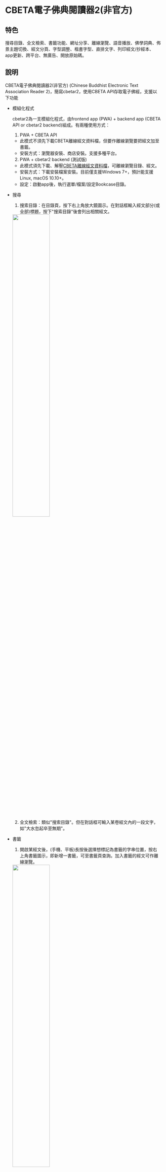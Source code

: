 # CBETA電子佛典閱讀器2(非官方)

## <a id='feature'>特色</a>

搜尋目錄、全文檢索、書籤功能、網址分享、離線瀏覽、語音播放、佛學詞典、佈景主題切換、經文分頁、字型調整、楷書字型、直排文字、列印經文/抄經本、app更新、跨平台、無廣告、開放原始碼。

## 說明

CBETA電子佛典閱讀器2(非官方) (Chinese Buddhist Electronic Text Association Reader 2)，簡寫cbetar2，使用CBETA API存取電子佛經，支援以下功能


* <a id='modular'>模組化程式</a>

  cbetar2為一支模組化程式，由frontend app (PWA) + backend app (CBETA API or cbetar2 backend)組成。有兩種使用方式：

  1. PWA + CBETA API
    * 此模式不須先下載CBETA離線經文資料檔，但要作離線瀏覽要把經文加至書籤。
    * 安裝方式：瀏覽器安裝、商店安裝。支援多種平台。
  2. PWA + cbetar2 backend (測試版)
    * 此模式須先下載、解壓<a href='http://www.cbeta.org/download/cbreader.htm'>CBETA離線經文資料檔</a>，可離線瀏覽目錄、經文。
    * 安裝方式：下載安裝檔案安裝。目前僅支援Windows 7+，預計能支援Linux, macOS 10.10+。
    * 設定：啟動app後，執行選單/檔案/設定Bookcase目錄。

* <a id='search'>搜尋</a>
  1. 搜索目錄：在目錄頁，按下右上角放大鏡圖示。在對話框輸入經文部分(或全部)標題，按下"搜索目錄"後會列出相關經文。

  <img src='https://github.com/MrMYHuang/cbetar2/raw/master/docs/images/Search.png' width='50%' />

  2. 全文檢索：類似"搜索目錄"。但在對話框可輸入某卷經文內的一段文字，如"大水忽起卒至無期"。
* <a id='bookmark'>書籤</a>
  1. 開啟某經文後，(手機、平板)長按後選擇想標記為書籤的字串位置，按右上角書籤圖示，即新增一書籤，可至書籤頁查詢。加入書籤的經文可作離線瀏覽。

  <img src='https://github.com/MrMYHuang/cbetar2/raw/master/docs/images/Bookmark.png' width='50%' />

  2. 刪除：至書籤頁，左滑項目即出現刪除鈕，再點擊。
* <a id='shareAppLink'>網址分享</a>
  1. 用瀏覽器開啟此app並開啟某卷經文後，可複製其網址分享給別人開啟。
  2. 也可以使用瀏覽器內建書籤功能儲存經文網址。與app書籤功能相比，可以依個人使習慣作選擇。
  3. App內建"分享此頁"功能，可複製以下連結至作業系統剪貼簿或產生QR code，可分享給其他人：目錄、經、卷、目錄搜尋、全文檢索搜尋、詞典搜尋、app主頁
  4. 分享網址可帶上部分app設定參數。

  <img src='https://github.com/MrMYHuang/cbetar2/raw/master/docs/images/ShareAppUrlWithSettings.png' width='50%' />
  
  5. 經文文字連結功能：選取經文一段文字後、執行"分享此頁"功能，所產生的app連結開啟後會自動跳至選取文字頁面並標示選取文字。
  6. 文章引用：選取經文一段文字後、執行"文章引用"功能，引用文字即複製至作業系統剪貼簿。引用格式基於CBETA Online，例如："《長阿含經》卷1：「長阿含經」(CBETA, T01, no. 1, p. 1a02)"
* 離線瀏覽
  1. 書籤頁包含的"經"或"卷"書籤都具有離線瀏覽的功能，並用圖示標示。
  2. 設定頁的"更新離線經文檔"按鈕用途為：當CBETA每季更新經文後，離線經文檔不會自動更新，必須手動執行此功能更新所有離線檔。
* <a id='text2speech'>語音播放</a>
  1. 使用電腦語音合成技術 - text to speech，作唸經文功能，即所謂的"有聲書"。(注意，當代電腦語音合成技術與"真人發音"仍有落差。因此聽到的經文發音偶爾不正確是正常現象。)
  2. 播放步驟：開啟經文，按下右上方音符鈕，即可播放（如擷圖所示）

  <img src='https://github.com/MrMYHuang/cbetar2/raw/master/docs/images/PlaySpeech.png' width='70%' />

  3. 單頁模式下指定位置播放：選取部分經文，按下播放鍵，即會從選取處開始播放至經文結尾。
  4. 分頁模式下指定頁數播放：切換至特定頁數，按下播放鍵，即會從該頁開始播放。一頁播完會自動跳下一頁，至經文結尾。
  5. 循環播放：可選擇循環播放的啟始與結束文字，即會自動重複播放，直到按下暫停播放鈕。用途：作唸佛機用。

  <img src='https://github.com/MrMYHuang/cbetar2/raw/master/docs/images/Text2SpeechRepeat.png' width='70%' />

  6. 合成語音切換：可切換中國大陸腔、台灣腔、廣東腔，尚不支援Android, Linux。Windows 10使用者，請先至OS設定安裝各種語音檔，如圖所示：

  <img src='https://github.com/MrMYHuang/cbetar2/raw/master/docs/images/InstalledVoicesWin10.png' width='70%' />

* <a id='dictionary'>佛學詞典(線上查詢)</a>
  1. 整合"DILA 佛學術語字辭典"，可在"佛學詞典"分頁查詢佛學字詞。

  <img src='https://github.com/MrMYHuang/cbetar2/raw/master/docs/images/LookupDictionary.png' width='50%' />

  2. 也可以從查詢的結果選取文字，再執行查詢詞典功能。
  3. 也可以在經文頁選取文字後，執行查詢詞典功能。

* <a>萌典字典(線上查詢)</a>
  1. 整合"萌典"字典，可在"佛學詞典"分頁切換至"萌典字典"，可查詢單字，包括注音、解釋。
  2. 也可以從查詢的結果選取文字，再執行查詢字典功能。
  3. 也可以在經文頁選取文字後，執行查詢字典功能。

* 佈景主題切換
  1. 支援多種佈景主題。
  
  <img src='https://github.com/MrMYHuang/cbetar2/raw/master/docs/images/theme0.png' width='30%' />
  <img src='https://github.com/MrMYHuang/cbetar2/raw/master/docs/images/theme1.png' width='30%' />
  <img src='https://github.com/MrMYHuang/cbetar2/raw/master/docs/images/theme2.png' width='30%' />

* 經文分頁
  1. 經文可調整成單頁或分頁模式。單頁模式，使用滑動方式閱讀經文。分頁模式，可使用鍵盤方向鍵或螢幕方向鍵切換經文頁。
* 字型調整
  1. 考量視力不佳的同修，提供最大64px的經文字型設定。若有需要更大字型，請E-mail或GitHub聯絡開發者新增。
  2. 支援全字庫楷書字型。
* 直排文字
  1. 傳統中文書的直排文字、由右至左排版。
* <a id='shortcuts'>App捷徑</a>
  1. Windows, Android的Chrome(建議最新版)使用者，滑鼠右鍵或長按app圖示，可存取app功能捷徑，目前有：(開啟)第1書籤、佛學詞典、萌典字典。
  2. 不支援由Microsoft Store或Google Play Store下載的PWA!
  3. 若由舊版app升級至 >= 4.3.0版，要作一次移除app(但可不刪app資料)，再重新安裝，此app捷徑選單才會出現。

  <img src='https://github.com/MrMYHuang/cbetar2/raw/master/docs/images/AppShortcuts.png' width='50%' />

* <a id='print'>列印經文</a>
  1. 經文頁右上三點按鈕點開，按下列印按鈕，即會跳出列印對話框。
  2. 應用：可選擇印紙本或PDF檔。
  3. 調整：可至設定頁調整字型大小、橫/直排文字、黑體/楷書體，再作列印。
  4. 設定頁可設定"經文列印樣式"，目前支援"白底黑字"、"抄經本"。
  5. 已在Chrome 87, Edge Chrome 87測過可用。Safari不支援!

  <img src='https://github.com/MrMYHuang/cbetar2/raw/master/docs/images/PrintManuscript.png' width='90%' />

* App設定匯出/匯入
  1. 此功能位於設定頁。
  2. 匯出app設定，同時也會匯出書籤資訊，可作備分。
  3. 匯入設定後，會重新下載離線經文檔。

* App更新

  此app不定期發佈更新，包含新功能或bug修正。注意!App檔案更新後，要關閉、重啟1次app或所有瀏覧器app分頁才會載入新版程式。目前支援2種更新方式:

  1. App啟動: app啟動後，會自動檢查一次有無新版。
  2. 手動: 至設定頁，按"電子佛典app版本"文字。

* <a id='report'>App異常回報</a>

  App設定頁的異常回報鈕使用方法為：執行會造成app異常的步驟後，再至設定頁按下異常回報鈕，即會自動產生一封E-mail，包含異常的記錄，發送此E-mail給我們即可。

程式碼為開放(MIT License)，可自由下載修改、重新發佈。

## 支援平台
已在這些環境作過安裝、測試:
* Windows 10 + Edge Chrome
* Android 9 + Chrome
* macOS 11 + Edge Chrome
* iPad 7 + Safari
* iPhone 8 (模擬器) + Safari
* Debian Linux 10 + Chrome

非上述環境仍可嘗試使用此app。若有<a href='#knownIssues'>已知問題</a>未描述的問題，可用<a href='#report'>異常回報</a>功能。

建議OS與Chrome、Safari保持在最新版，以取得最佳app體驗。

## <a id='install'>安裝</a>

此app有3種取得、安裝方式：

  1. Chrome、Safari網頁瀏覽器。
  2. App商店。
  3. 下載安裝檔。

建議採用第1種用瀏覽器安裝，以取得最完整的app功能體驗。3種安裝方法如下。

### <a id='web-app'>從瀏覽器開啟/安裝</a>
請用Chrome (Windows, macOS, Linux, Android作業系統使用者)、Safari (iOS (iPhone, iPad)使用者)瀏覽器開啟以下網址：

https://MrMYHuang.github.io

或：

<a href='https://MrMYHuang.github.io' target='_blank'>
<img width="auto" height='60px' src='https://user-images.githubusercontent.com/9122190/28998409-c5bf7362-7a00-11e7-9b63-db56694522e7.png'/>
</a>

此progressive web app (PWA)，可不安裝直接在網頁瀏覽器執行，或安裝至手機、平板、筆電、桌機。建議安裝，以避免瀏覽器定期清除快取，導致書籤資料不見！

#### Windows, macOS, Linux, Android - 使用Chrome安裝
使用Chrome瀏覧器（建議最新版）開啟上述PWA網址後，網址列會出現一個加號，如圖所示：
<img src='https://github.com/MrMYHuang/cbetar2/raw/master/docs/images/ChromeInstall.png' width='50%' />

點擊它，以完成安裝。安裝完後會在桌面出現"電子佛典"app圖示。

#### iOS - 使用Safari安裝
1. 使用Safari開啟web app網址，再點擊下方中間的"分享"圖示：

<img src='https://github.com/MrMYHuang/cbetar2/raw/master/docs/images/Safari/OpenAppUrl.png' width='50%' />

1. 滑動頁面至下方，點選"加入主畫面"(Add to Home Screen)：

<img src='https://github.com/MrMYHuang/cbetar2/raw/master/docs/images/Safari/AddToHomeScreen.png' width='50%' />

1. 點擊"新增"(Add)：

<img src='https://github.com/MrMYHuang/cbetar2/raw/master/docs/images/Safari/AddToHomeScreen2.png' width='50%' />

4. App安裝完，出現在主畫面的圖示：

<img src='https://github.com/MrMYHuang/cbetar2/raw/master/docs/images/Safari/AppIcon.png' width='50%' />

### <a id='storeApp'>從App商店安裝</a>

#### Android - 使用Google Play Store
<a href='https://play.google.com/store/apps/details?id=io.github.mrmyhuang.cbetar2' target='_blank'>
<img width="auto" height='60px' alt='Google Play立即下載' src='https://github.com/MrMYHuang/cbetar2/raw/master/docs/images/zh-tw_badge_web_generic.png'/>
</a>

(註：此種安裝渠道尚不支援"App捷徑"功能！)

#### iOS 14.0+ (iPhone), iPadOS 14.0+ (iPad) - 使用App Store
<a href='https://apps.apple.com/app/id1546347689' target='_blank'>
<img width="auto" height='60px' src='https://github.com/MrMYHuang/cbetar2/raw/master/docs/images/Download_on_the_App_Store_Badge_CNTC_RGB_blk_100217.svg'/>
</a>

#### macOS 10.10+ - 使用App Store
<a href='https://apps.apple.com/app/id1546347689' target='_blank'>
<img width="auto" height='60px' src='https://github.com/MrMYHuang/cbetar2/raw/master/docs/images/Download_on_the_Mac_App_Store_Badge_CNTC_RGB_blk_100217.svg'/>
</a>

#### Windows 10 - 使用Microsoft Store
<a href='//www.microsoft.com/store/apps/9P6TDQX46JJL' target='_blank'>
<img width="auto" height='60px' src='https://developer.microsoft.com/store/badges/images/Chinese-Traditional_get-it-from-MS.png' alt='Chinese Traditional badge'/>
</a>

(註：此種安裝渠道尚不支援"App捷徑"功能！)
#### Linux - 使用Snap Store
<a href='https://snapcraft.io/cbetar2' target='_blank'>
<img width="auto" height='60px' src='https://github.com/MrMYHuang/cbetar2/raw/master/docs/images/[TW]-snap-store-black@2x.png' />
</a>

### 下載安裝檔
請至此頁面下載最新版安裝檔：
https://github.com/MrMYHuang/cbetar2/releases

支援的64-bit作業系統如下：

  1. Android(中國大陸使用者也能安裝)
  2. Linux DEB (Debian, Ubuntu, ...)
  3. Linux RPM (Fedora, ...)
  4. Windows 7+
  5. macOS 10.10+

## TODO
1. 離線版app未完成或不支援功能：
  1. 搜尋目錄
  2. 全文搜索
  3. 查字典
  4. 查詞典
  5. 引用文章(未完成)
  6. 經文顯示格式
  7. 初次啟動app仍須網路連線(自動下載前端app)。
  8. 部分典籍無法開啟，如《ZW0001-103 藏外佛教文獻》。(未完成)

## <a id='knownIssues'>已知問題</a>
1. iOS Safari在單頁模式下，捲軸無法顯示。
2. 目前多數Chrome無法暫停合成語音播放，因此此app目前經文語音播放功能不支援暫停，只支援停止。
3. 語音播放速度受限不同引擎、語音限制，可能無法達到指定速度。
4. "避免螢幕自動鎖定"功能僅限部分較新Chrome瀏覽器才支援。
5. iOS Safari 13.4以上才支援"分享此頁"功能。
6. iOS上，經文頁"搜尋文字"視窗中，按下搜尋鈕後，要再點擊一次向前搜尋鈕，被搜尋文字才開始會上色。
7. iOS不支援app捷徑。
8. Safari不支援列印直排經文。( https://bugs.webkit.org/show_bug.cgi?id=220043 )
9. iOS Safari選擇文字後，仍會閃爍彈出式選單才消失。
10. 合成語音選項濾掉非離線語音，以避開非離線語音單次播放最長字串過小的問題。
11. 合成語音選項在Android Chrome無效。( https://stackoverflow.com/a/61366224/631869 )

## <a id='history'>版本歷史</a>
* PWA 4.21.0, Backend 11.0.0:
  * [調整] Electron app更名為Backend app。
  * [新增] Backend app支援使用CBETA離線經文資料檔。
* PWA 4.20.1:
  * [修正] Chrome for macOS與Linux顯示黑體字的問題。
* PWA 4.20.0:
  * [新增] 經文頁"循環播放"功能。
* PWA 4.19.4:
  * [改善] 單頁模式經文在桌機上捲動的效能。
* PWA 4.19.3:
  * [修正] 一卷經有多個書籤，刪除其中一個，會造成該卷經無法離線瀏覽的問題。
* PWA 4.19.2:
  * [修正] 分頁模式下經文語音播放，若單頁字數多於某數字，多的部分不會播放而直接跳至下一頁的問題。
  * [修正] 合成語音選項濾掉非離線語音。
* PWA 4.19.0:
  * [新增] 設定頁支援合成語音選項。
* PWA 4.18.5:
  * [調整] 經目錄頁按鈕樣式。
  * [調整] 部冊目錄、經目錄已加入書籤按鈕樣式。
  * [改善] 啟動經文唸誦時，會顯示非真人發音警語。
* PWA 4.18.2:
  * [修正] 全文檢索頁滑動至底讀取下一頁搜索項目有重複項目的問題。
* PWA 4.18.1:
  * [調整] 目錄頁分類選單改成按鈕樣式。
* PWA 4.18.0:
  * [調整] 經文頁跳頁鈕為只顯示目前頁數，以避免過長，導致其它按鈕被擠出螢幕。
  * [新增] 經文頁使用進度條標示目前頁數佔所有頁數的比例。
* Electron app 10.5.0:
  * [修正] 降低安裝檔大小。
* PWA 4.17.6:
  * [修正] 一些用字。
  * [更新] 升級第3方程式packages版本。
* PWA 4.17.4:
  * [修正] 設定頁開關無法切換。
  * [修正] 詞典/字典頁回首頁功能異常。
  * [修正] 經文列印樣式選單選項未正確上色。
* Electron app 10.2.0:
  * [修正] MAS app關閉視窗，再點擊工作列圖示重啟，切至設定頁會出現錯誤訊息。
  * [修正] 加回開發者工具至選單。
* PWA 4.17.1:
  * [修正] 若開啟的app連結包含app設定且為第1次開啟app，卻顯示是否還原app設定的問題。
* PWA 4.17.0:
  * [新增] 若開啟的app連結包含app設定，會先套用，並詢問是否還原app設定。
* PWA 4.16.0, Electron app 10.1.0:
  * [新增] 設定頁支援顯示Electron app版本。
* 4.15.4:
  * [修正] 修改按鈕樣式，以繞開按鈕文字在iPhone iOS 14.3顏色不正確的問題。
* 4.15.3:
  * [修正] 由經文頁跳至其他頁面再跳回來會回到第1頁的問題。
  * [修正] 由經文頁執行查詞典/查字典功能，查詢文字不會加入查詢歷史的問題。
  * [修正] 在桌機上詞典頁查詢文字會被捲軸擋到的問題。
* 4.15.0:
  * [新增] 設定頁新增App設定重置按鈕。
  * [調整] 佈景主題暗色文字顏色降低亮度。
* 4.14.6:
  * [修正] 部分UI用字。
* 4.14.5:
  * [修正] 設定頁移除"檢查App更新"項目，以符合Mac App Store上架規範。
* Electron Mac App Store (MAS) app 10.0.2:
  * [新增] App支援macOS 10.10以上。
  * [修正] 經文語音播放功能。
  * [修正] 經文列印功能。
* 4.14.4:
  * [修正] 經文頁語音播放按鈕未顯示的問題。
* 4.14.3:
  * [修正] 在iPhone有經文字型大小不一致的問題。
* 4.14.2:
  * [修正] 佛學詞典頁在iPhone會有文字被切掉的問題。
* 4.14.0:
  * [修正] 支援Mac Catalyst app (macOS)。
* 4.13.8:
  * [修正] 在iOS, Android螢幕旋轉後，版面異常的問題。
* 4.13.7:
  * [修正] 在iOS執行分享功能，QR code會與文字重疊的問題。
  * [調整] API逾時時間調為5秒。
* 4.13.4:
  * [修正] 佈景主提切換異常的問題。
* 4.13.3:
  * [改善] 經文橫排模式下，換頁鈕方向改為上/下。
  * [改善] 一些字型大小。
* 4.13.0:
  * [新增] 佛學詞典頁/萌典字典頁支援最近查詢歷史。
  * [修正] Chrome避免螢幕自動鎖定有時失效的問題。
* 4.12.1:
  * [改善] 設定頁執行app更新，若無新版，會作提示。
* 4.12.0:
  * [新增] 支援網址帶app設定，詳見<a href='#shareAppLink'>說明</a>。
* 4.11.1:
  * [修正] 經文頁若讀取失敗，會隱藏語音播放、書籤按鈕，顯示刷新按鈕。
* 4.11.0:
  * [增強] 經文頁在分頁模式下，切換至特定頁數，按下語音播放鍵，即會從該頁開始播放。一頁播完會自動跳下一頁，至經文結尾。
* 4.10.3:
  * [增強] 全文檢索頁支援載入更多搜尋結果功能。
  * [改善] 一些選單的字型大小。
  * [改善] 頁面切換的效能。
* 4.10.0:
  * [新增] 目錄頁新增"知名經典"分頁。
  * [改善] 若書籤頁無書籤，自動跳轉知名經典頁，並出現提示訊息。
* 4.9.0:
  * [新增] 設定頁新增"經文列印樣式"，詳見<a href='#print'>說明</a>。
* 4.8.2:
  * [改善] 經文頁選擇文字後，iOS Safari的彈出式選單容易遮到一些按鈕的問題。
  * [改善] 桌機環境無法開啟右鍵功能的問題。
* 4.8.0:
  * [改善] 經文頁選擇文字後，Android Chrome的彈出式選單容易遮到一些按鈕的問題。
  * [改善] Windows 10平板，在經文頁用觸控點擊方向鈕後，不會自動隱藏按鈕。
  * [新增] 經文頁、佛學詞典頁、萌典字典頁複製文字功能(取代Android Chrome, iOS Safari彈出式選單複製文字功能)。
* 4.7.1:
  * [改善] 滑動容易執行瀏覽器換頁，而非經文換頁的問題。
* 4.7.0:
  * [新增] 經文頁分頁模式支援觸控右/左(直排)、下/上(橫排)滑動換頁。
  * [修正] CBETA HTML .pre .lb的換行問題，如太虛大師年譜卷2的"絕對獨立之特德"該處的文字圖。
  * [改善] 經文頁支援 Ctrl + f 或 F3 鍵作搜尋文字功能。
  * [修正] 經文頁搜尋文字時選取的文字位置偏移的問題，如搜尋太虛大師年譜卷2的"絕對獨立之特德"。
* 4.6.7:
  * [修正] 第1次使用此app，無法開啟經文的問題。
  * [修正] 部/冊分類鈕位置。
  * [修正] 單頁橫排模式有時文字排版會出現兩欄的問題。
  * [修正] 經文頁內容補白隨視窗寬度增大的問題。
  * [修正] 經文列印字設為黑色、背景設定為白色。
  * [改善] app異常記錄。
* 4.6.1:
  * [修正] 經文頁"載入中..."過早消失的問題。
* 4.6.0:
  * [新增] 所有頁面讀取線上資料失敗會顯示刷新按鈕。
  * [修正] 經文單頁模式不顯示跳頁鈕。
  * [修正] 在內容區顯示目錄標題。
* 4.5.11:
  * [修正] 復原設定頁經文註腳、版權隱藏功能。
  * [修正] 若書籤資訊被刪除，但經文未正確刪除，會導致該經文無法再開啟的問題。
* 4.5.9:
  * [修正] 經文頁"引用文章"功能若選取文字結尾是標點符號，無法產生引用的問題。
  * [修正] 經文頁"引用文章"功能在部分經文，如法滅盡經，無法產生引用的問題。
* 4.5.6:
  * [改善] 設定頁經文字型大小調整預覽。
  * [改善] 設定頁字型最大值增至128。
  * [改善] 設定頁UI體驗。
  * [改善] 所有線上資料頁面皆加入"載入中..."提示。
  * [改善] 更多連結app功能與說明文件。
* 4.5.0:
  * [新增] 設定頁App設定匯出/匯入功能。
  * [改善] 列印經文調整留邊，以適合雙面列印。
* 4.4.5:
  * [修正] 佛學詞典與萌典字典選擇文字後，不能正確再執行查詞典或字典功能。
  * [改善] 書籤頁開啟排列功能後，無效點擊書籤會作提示。
* 4.4.3:
  * [修正] 下載楷書字型過早逾時的問題。
  * [修正] 桌機上調整視窗大小會出現錯誤對話框的問題。
  * [修正] 經文頁列印有時會造成一頁多欄排版的問題。
* 4.4.0:
  * [新增] 經文頁新增"列印"功能，詳見<a href='#print'>列印經文</a>。
* 4.3.0:
  * [新增] App捷徑，詳見<a href='#shortcuts'>說明</a>。
  * [新增] 調整書籤頁項目順序功能。
  * [新增] 經文頁新增"回經目錄"功能。
  * [修正] 將經目錄標題移至內容區，以方便顯示長標題。
* 4.1.8:
  * [修正] 實體方向鍵異常的問題。
  * [修正] 經文頁，彈跳選單項目順序。
  * [移除] 經文頁彈跳選單中的"跳頁(%)"功能。
* 4.1.7:
  * [修正] 經文頁單頁模式，"搜尋文字"功能異常問題。
* 4.1.6:
  * [修正] 經文若有全形空白，"搜尋文字"功能會找錯文字的問題。
  * [修正] 經文頁作"搜尋文字"後，切至其它頁面，下方搜尋狀態列仍顯示的問題。
  * [修正] Chrome Edge on Android，無法執行"搜尋文字"功能。
* 4.1.5:
  * [修正] 使用Chrome，文字輸入選擇自動完成字串後，文字與背景都是白色，有看不清楚的問題。
  * [修正] 使用iOS，跳出鍵盤後，版面縮小的問題。
  * [修正] 使用iOS作"搜尋文字"，不會顯示目前選取的搜尋文字。
* 4.1.4:
  * [修正] 設定頁"更新離線經文檔"執行後導致部分書籤無法開啟的問題。註：無法開啟的書籤請刪除再重新加入，造成不便請見諒。
* 4.1.3:
  * [增強] 全文搜索結果項目列出經書卷號，點擊後直接開啟該卷而不是該經目錄。
  * [修正] 使用Android，跳出鍵盤後，版面縮小的問題。此問題導致經文頁"搜尋文字"功能異常。
  * [修正] 經文頁頁碼鈕執行後，改為可鍵盤輸入式UI。
* 4.1.0:
  * [新增] 經文頁支援"搜尋文字"。
* 4.0.3:
  * [增強] 大量改善經文分頁模式跳頁效能。
* 4.0.2:
  * [修正] 經文頁讀取完楷書字體後，導致版面位移、書籤標記與總頁數異常的問題。
  * [修正] 經文頁底色在Chrome 87顯示不正確的問題。
* 4.0.1:
  * [增強] 搜尋頁面當連線失敗，會顯示訊息。
  * [增強] 記錄更多連線失敗的異常回報訊息。
* 4.0.0:
  * [修正] 使用IndexedDB解決離線儲存空間不足，無法新增書籤的問題。注意：舊版app升級後，請至設定頁執行1次"更新離線經文檔"！
* 3.11.0:
  * [新增] 經文頁支援"文章引用"。注意：舊版app升級後，請至設定頁執行1次"更新離線經文檔"！
  * [增強] 設定頁"更新離線經文檔"功能支援更新經的離線資訊。
  * [修正] 詞典/字典頁搜尋結果文字大小改為綁定"經文字型大小"設定。
  * [修正] 經文頁查詞典時，可能會複製到隱藏CBETA標記的問題。
  * [修正] 將經存為書籤後，無法開啟其中任何一卷經文的問題。
* 3.10.0:
  * 整合"萌典字典"，可至詞典頁切換至字典。
* 3.9.4:
  * "回報app異常記錄"功能加入更多診斷訊息。
* 3.9.3:
  * "回報app異常記錄"功能加入更多診斷訊息。
* 3.9.2:
  * [修正] 由書籤讀取經文後，此經文頁新增的書籤標題異常的問題。
  * [修正] 部分文章新增的書籤標題異常的問題。
* 3.9.0:
  * 設定頁新增"回報app異常記錄"按鈕。
* 3.8.5:
  * 佛學詞典頁可選擇已查詢文字，再執行查詞典功能。
  * 修正經文頁"查詞典"功能無法使用的問題。
* 3.8.4:
  * 使用IndexedDB達成iframe離線使用楷書字體。
* 3.8.3:
  * 修正分頁模式下，頁面隨頁數增加而跑掉版面的問題。
* 3.8.1:
  * 經目錄新支援"分品/分卷"切換按鈕。
* 3.7.2:
  * 修正"太虛大師年譜CBETA HTML檔經文表格樣式與縮排問題"。
  * 統一所有平台UI樣式。
* 3.7.0:
  * <a href='#text2speech'>"語音播放"</a>支援指定選取經文位置開始播放。
* 3.6.0:
  * 完成app連結支援跳至經文選取字功能，即開啟連結後，自動跳至選取文字頁面並標示選取字。
* 3.5.12:
  * 修正"app發佈更新後，字型檔會重新下載"的問題。
* 3.5.6:
  * 修正"app發佈更新後，舊app有時未正確顯示app更新提示訊息"。
* 3.5.2:
  * 修正"CBETA HTML檔經文內註解app未使用括號作區別的問題"。(感謝Godfery Wang指正)
* 3.5.1:
  * 修正經文單頁橫排模式，捲軸擋到經文的問題。
* 3.5.0:
  * 支援QR code分享app連結。
* 3.4.1:
  * 修改目錄頁按鈕順序。
* 3.4.0:
  * 目錄搜尋頁、全文檢索搜尋頁、詞典頁支援"分享此頁"功能。
* 3.3.7:
  * 修正第一次開啟此app且為下層連結，楷書字型無法正確載入的問題。
* 3.3.6:
  * 改善app效能。
* 3.3.5:
  * 修正目錄書籤標題。
* 3.3.4:
  * 修正點開書籤跳頁後，目前頁碼不正確的問題。
* 3.3.3:
  * 關閉經文內註腳連結，避免跳轉後與目前頁碼不同步。
* 3.3.2:
  * 修正直排模式，總頁數計算有誤。
* 3.3.0:
  * 支援全文檢索，見<a href='#search'>說明</a>。
  * 綁定部分文字大小至UI字型設定。
  * 調整部分圖示。
* 3.2.1:
  * 經文頁使用單選UI選擇跳頁頁碼。
* 3.2.0:
  * 支援分頁模式頁數顯示、跳至指定頁。
  * 修正點擊經文後，無法用鍵盤方向鍵跳頁。
* 3.1.1:
  * 修正多餘的API calls，改善目錄頁效能。
  * 修正新增的經文書籤標題。
* 3.1.0:
  * 支援"分享此頁"功能，請見<a href='#shareAppLink'>說明</a>。
* 3.0.0:
  * 修改/簡化app連結。(向下相容1.x.y, 2.x.y連結。)
  * 修正部分文章無法開啟。
* 2.9.0:
  * 支援佈景主題切換。
* 2.8.1:
  * 修正目錄頁"部/冊分類"切換鈕文字顏色。
* 2.8.0:
  * 修正目錄結構、使用CBETA Online相同冊分類順序。
* 2.7.1:
  * 調整UI改善使用體驗。
* 2.7.0:
  * 新增佛學詞典分頁，整合"DILA 佛學術語字辭典"。
* 2.6.0:
  * 設定頁新增"更新離線經文檔"按鈕。
* 2.5.0:
  * 解決在未載入此app的電腦，直接開啟此app的某卷經文連結，卻無法正確顯示的問題。
* 2.4.0:
  * 支援以"經"為單位存檔作離線瀏覽。
* 2.3.2:
  * 避免螢幕自動鎖定(Chrome)。
  * 語音播放速度支援至1.5倍。
* 2.3.1:
  * 修正macOS Safari經文語音播放異常問題。
* 2.3.0:
  * 支援經文語音播放功能。
  * 修正部分文字，綁定UI字型大小設定。
* 2.2.11:
  * 修復經文捲軸。
  * 修正單頁直排顯示，"載入中"提示未正確顯示。
* 2.2.10:
  * 修正經文第1次開啟後，加入的書籤被開啟後，無法正確還原書籤位置。
  * 使用黑體作另一種字體選擇。
* 2.2.9:
  * 修正部分對話框字型，綁定UI字型大小設定。
* 2.2.8:
  * 修正"標記(highlight)選取的書籤文字功能失效"。
* 2.2.7:
  * 修正"跳頁100%時，頁面卻切到開頭、不是結尾"。
  * 修正跳頁UI寬度。
* 2.2.6:
  * 修正分頁模式，上/下頁沒有反應問題。
  * 修正直排顯示時，經文上下補白隨視窗寬度增加的問題。
* 2.2.4:
  * 修正"直排、單頁模式，開啟經文卻顯示經文結尾處"。
* 2.2.3:
  * 對話框字型大小綁定UI字型大小設定。
  * 避開macOS Safari 14的bug。
* 2.2.1:
  * 使用iOS黑體解決直排楷書括號方向問題。
* 2.2.0:
  * 經文頁加入"載入中"提示。
  * 若連線CBETA API失敗，會顯示錯誤訊息。
  * 修正經文書籤無法離線瀏覽的問題。
  * 關閉經文中標記選取的書籤文字，以解決切至目錄頁後無法切回經文的問題。
* 2.1.0:
  * 修正書籤頁左滑刪除一書籤後，刪除鈕不會隱藏。
  * 經文頁新增書籤成功會有提示訊息。
  * 修正經文頁用鍵盤操作時會一次跳多頁。
  * Basic Latin字元改用Times New Roman字型。
* 2.0.6:
  * 支援分頁。
  * 書籤改用ePub CFI。
  * 刪除書籤改成在書籤頁左滑，再點刪除。
* 1.6.0:
  * 支援經文捲軸。
* 1.5.10:
  * 使用全字庫字型作楷書支援。
* 1.5.1:
  * 支援直排文字與楷書。
* 1.2.26:
  * 修正app無法在Chrome安裝的問題。
* 1.2.20:
  * 支援app啟動與手動檢查更新。
* 1.0.0:
  * 第1版。

## <a href='https://github.com/MrMYHuang/cbetar2/raw/master/Development.md'>程式開發</a>

## 隱私政策聲明

此app無收集使用者個人資訊，也無收集匿名資訊。

## 第三方軟體版權聲明

1. <a href="http://cbdata.dila.edu.tw/v1.2/" target="_new">CBETA API參考文件</a>
2. <a href="http://glossaries.dila.edu.tw/?locale=zh-TW" target="_new">DILA 佛學術語字辭典</a>
3. 全字庫字型 ( https://data.gov.tw/dataset/5961 )

    此app使用的全字庫字型(2020-08-18版)由國家發展委員會提供。此開放資料依政府資料開放授權條款 (Open Government Data License) 進行公眾釋出，使用者於遵守本條款各項規定之前提下，得利用之。政府資料開放授權條款：https://data.gov.tw/license
4. <a href="https://github.com/g0v/moedict-webkit" target="_new">萌典字典</a>

## <a id='contributors'>App相關貢獻者 (依姓名英、中排序)</a>
* CBETA (https://cbeta.org)
* DILA (https://www.dila.edu.tw/)
* Godfery Wang
* Meng-Yuan Huang (myh@live.com)
* 曹博堯
* 謝仁方
